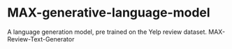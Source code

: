 # MAX-generative-language-model
A language generation model, pre trained on the Yelp review dataset.
MAX-Review-Text-Generator
